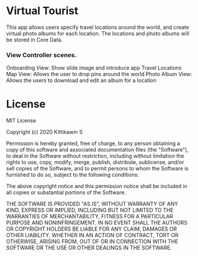 # Virtual Tourist

This app allows users specify travel locations around the world, and create virtual photo albums for each location. The locations and photo albums will be stored in Core Data.

### View Controller scenes.
Onboarding View: Show slide image and introduce app
Travel Locations Map View: Allows the user to drop pins around the world
Photo Album View: Allows the users to download and edit an album for a location


# License

MIT License

Copyright (c) 2020 Kittikawin S

Permission is hereby granted, free of charge, to any person obtaining a copy
of this software and associated documentation files (the "Software"), to deal
in the Software without restriction, including without limitation the rights
to use, copy, modify, merge, publish, distribute, sublicense, and/or sell
copies of the Software, and to permit persons to whom the Software is
furnished to do so, subject to the following conditions:

The above copyright notice and this permission notice shall be included in all
copies or substantial portions of the Software.

THE SOFTWARE IS PROVIDED "AS IS", WITHOUT WARRANTY OF ANY KIND, EXPRESS OR
IMPLIED, INCLUDING BUT NOT LIMITED TO THE WARRANTIES OF MERCHANTABILITY,
FITNESS FOR A PARTICULAR PURPOSE AND NONINFRINGEMENT. IN NO EVENT SHALL THE
AUTHORS OR COPYRIGHT HOLDERS BE LIABLE FOR ANY CLAIM, DAMAGES OR OTHER
LIABILITY, WHETHER IN AN ACTION OF CONTRACT, TORT OR OTHERWISE, ARISING FROM,
OUT OF OR IN CONNECTION WITH THE SOFTWARE OR THE USE OR OTHER DEALINGS IN THE
SOFTWARE.
